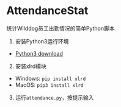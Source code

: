 # AttendanceStat
统计Wilddog员工出勤情况的简单Python脚本

1. 安装Python3运行环境
- [Python3 download](https://www.python.org/downloads/)
2. 安装xlrd模块
- Windows: `pip install xlrd`
- MacOS:   `pip3 install xlrd`
3. 运行`attendance.py`，按提示输入